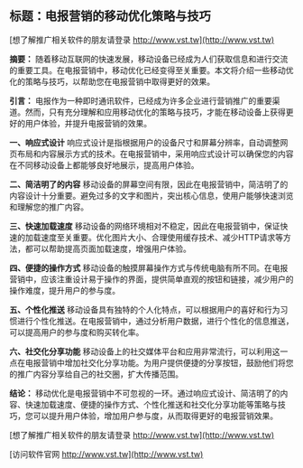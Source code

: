 ## **标题：电报营销的移动优化策略与技巧**

[想了解推广相关软件的朋友请登录 http://www.vst.tw](http://www.vst.tw)

**摘要：**
随着移动互联网的快速发展，移动设备已经成为人们获取信息和进行交流的重要工具。在电报营销中，移动优化已经变得至关重要。本文将介绍一些移动优化的策略与技巧，以帮助您在电报营销中取得更好的效果。

**引言：**
电报作为一种即时通讯软件，已经成为许多企业进行营销推广的重要渠道。然而，只有充分理解和应用移动优化的策略与技巧，才能在移动设备上获得更好的用户体验，并提升电报营销的效果。

**一、响应式设计**
响应式设计是指根据用户的设备尺寸和屏幕分辨率，自动调整网页布局和内容展示方式的技术。在电报营销中，采用响应式设计可以确保您的内容在不同移动设备上都能够良好地展示，提高用户体验。

**二、简洁明了的内容**
移动设备的屏幕空间有限，因此在电报营销中，简洁明了的内容设计十分重要。避免过多的文字和图片，突出核心信息，使用户能够快速浏览和理解您的推广内容。

**三、快速加载速度**
移动设备的网络环境相对不稳定，因此在电报营销中，保证快速的加载速度至关重要。优化图片大小、合理使用缓存技术、减少HTTP请求等方法，都可以帮助提高页面加载速度，增强用户体验。

**四、便捷的操作方式**
移动设备的触摸屏幕操作方式与传统电脑有所不同。在电报营销中，应该注重设计易于操作的界面，提供简单直观的按钮和链接，减少用户的操作难度，提升用户的参与度。

**五、个性化推送**
移动设备具有独特的个人化特点，可以根据用户的喜好和行为习惯进行个性化推送。在电报营销中，通过分析用户数据，进行个性化的信息推送，可以提高用户的参与度和购买转化率。

**六、社交化分享功能**
移动设备上的社交媒体平台和应用非常流行，可以利用这一点在电报营销中增加社交化分享功能。为用户提供便捷的分享按钮，鼓励他们将您的推广内容分享给自己的社交圈，扩大传播范围。

**结论：**
移动优化是电报营销中不可忽视的一环。通过响应式设计、简洁明了的内容、快速加载速度、便捷的操作方式、个性化推送和社交化分享功能等策略与技巧，您可以提升用户体验，增加用户参与度，从而取得更好的电报营销效果。

[想了解推广相关软件的朋友请登录 http://www.vst.tw](http://www.vst.tw)


[访问软件官网 http://www.vst.tw](http://www.vst.tw)
